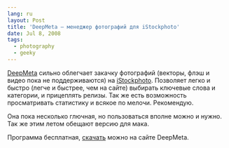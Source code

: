 ```yaml
---
lang: ru
layout: Post
title: 'DeepMeta — менеджер фотографий для iStockphoto'
date: Jul 8, 2008
tags:
  - photography
  - geeky
---
```


[DeepMeta](http://www.deepmeta.com/) сильно облегчает закачку фотографий (векторы, флэш и видео пока не поддерживаются) на [iStockphoto](http://bit.ly/istock-homepage). Позволяет легко и быстро (легче и быстрее, чем на сайте) выбирать ключевые слова и категории, и прицеплять релизы. Так же есть возможность просматривать статистику и всякое по мелочи. Рекомендую.

Она пока несколько глючная, но пользоваться вполне можно и нужно. Так же этим летом обещают версию для мака.

Программа бесплатная, [скачать](http://www.deepmeta.com/Downloads/) можно на сайте DeepMeta.
